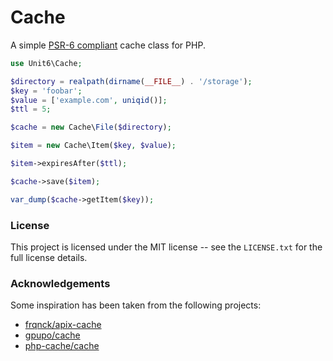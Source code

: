 # Cache

A simple [PSR-6 compliant](http://www.php-fig.org/psr/psr-6/) cache class for PHP.

```php
use Unit6\Cache;

$directory = realpath(dirname(__FILE__) . '/storage');
$key = 'foobar';
$value = ['example.com', uniqid()];
$ttl = 5;

$cache = new Cache\File($directory);

$item = new Cache\Item($key, $value);

$item->expiresAfter($ttl);

$cache->save($item);

var_dump($cache->getItem($key));
```

### License

This project is licensed under the MIT license -- see the `LICENSE.txt` for the full license details.

### Acknowledgements

Some inspiration has been taken from the following projects:

- [frqnck/apix-cache](https://github.com/frqnck/apix-cache)
- [gpupo/cache](https://github.com/gpupo/cache)
- [php-cache/cache](https://github.com/php-cache/cache)